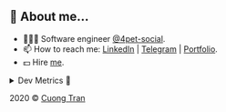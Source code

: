 ## 🦄 About me...

- 🧑🏻‍💻 Software engineer [@4pet-social](https://github.com/4pet-social).
- 📫 How to reach me: [LinkedIn](https://linkedin.com/in/103cuong) | [Telegram](https://t.me/cuong103) | [Portfolio](https://103cuong.github.io/).
- 💵 Hire [me](mailto:103cuong@gmail.com).

<details><summary>Dev Metrics 💅</summary>

<!--START_SECTION:waka-->
![Profile Views](http://img.shields.io/badge/Profile%20Views-52-blue)

![Lines of code](https://img.shields.io/badge/From%20Hello%20World%20I%27ve%20Written-17.4%20million%20lines%20of%20code-blue)

**🐱 My Github Data** 

> 🏆 2,364 Contributions in the Year 2020
 > 
> 📦 503.0 kB Used in Github's Storage 
 > 
> 💼 Opted to Hire
 > 
> 📜 155 Public Repositories
 > 
> 🔑 0 Private Repository 
 > 
**I'm a Night 🦉** 

```text
🌞 Morning    51 commits     ██░░░░░░░░░░░░░░░░░░░░░░░   10.99% 
🌆 Daytime    142 commits    ███████░░░░░░░░░░░░░░░░░░   30.6% 
🌃 Evening    163 commits    ████████░░░░░░░░░░░░░░░░░   35.13% 
🌙 Night      108 commits    █████░░░░░░░░░░░░░░░░░░░░   23.28%

```
📅 **I'm Most Productive on Thursday** 

```text
Monday       55 commits     ███░░░░░░░░░░░░░░░░░░░░░░   11.85% 
Tuesday      72 commits     ████░░░░░░░░░░░░░░░░░░░░░   15.52% 
Wednesday    40 commits     ██░░░░░░░░░░░░░░░░░░░░░░░   8.62% 
Thursday     106 commits    █████░░░░░░░░░░░░░░░░░░░░   22.84% 
Friday       60 commits     ███░░░░░░░░░░░░░░░░░░░░░░   12.93% 
Saturday     60 commits     ███░░░░░░░░░░░░░░░░░░░░░░   12.93% 
Sunday       71 commits     ███░░░░░░░░░░░░░░░░░░░░░░   15.3%

```


📊 **This Week I Spent My Time On** 

```text
⌚︎ Time Zone: Asia/Ho_Chi_Minh

💬 Programming Languages: 
TypeScript               26 hrs 31 mins      ██████████████░░░░░░░░░░░   57.05% 
YAML                     6 hrs 3 mins        ███░░░░░░░░░░░░░░░░░░░░░░   13.04% 
Markdown                 5 hrs 21 mins       ███░░░░░░░░░░░░░░░░░░░░░░   11.51% 
JSON                     5 hrs 11 mins       ██░░░░░░░░░░░░░░░░░░░░░░░   11.15% 
GraphQL                  1 hr 22 mins        ░░░░░░░░░░░░░░░░░░░░░░░░░   2.96%

🔥 Editors: 
WebStorm                 35 hrs 43 mins      ███████████████████░░░░░░   76.81% 
VS Code                  10 hrs 35 mins      █████░░░░░░░░░░░░░░░░░░░░   22.76% 
DataGrip                 7 mins              ░░░░░░░░░░░░░░░░░░░░░░░░░   0.28% 
Sublime Text             4 mins              ░░░░░░░░░░░░░░░░░░░░░░░░░   0.15%

```

**I Mostly Code in TypeScript** 

```text
TypeScript               44 repos            ███████████░░░░░░░░░░░░░░   44.44% 
JavaScript               25 repos            ██████░░░░░░░░░░░░░░░░░░░   25.25% 
Go                       18 repos            ████░░░░░░░░░░░░░░░░░░░░░   18.18% 
Shell                    3 repos             ░░░░░░░░░░░░░░░░░░░░░░░░░   3.03% 
Dart                     2 repos             ░░░░░░░░░░░░░░░░░░░░░░░░░   2.02%

```



<!--END_SECTION:waka-->
</details>

2020 © [Cuong Tran](https://github.com/103cuong)
